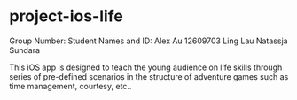 # project-ios-life


Group Number:
Student Names and ID:
Alex Au 12609703
Ling Lau
Natassja Sundara


This iOS app is designed to teach the young audience on life skills through series of pre-defined scenarios in the structure of adventure games such as time management, courtesy, etc..



